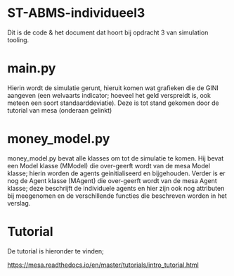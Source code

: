 # ST-ABMS-individueel3

Dit is de code & het document dat hoort bij opdracht 3 van simulation tooling.

# main.py

Hierin wordt de simulatie gerunt, hieruit komen wat grafieken die de
GINI aangeven (een welvaarts indicator; hoeveel het geld verspreidt is, ook meteen
een soort standaarddeviatie). Deze is tot stand gekomen door de tutorial
van mesa (onderaan gelinkt)

# money_model.py

money_model.py bevat alle klasses om tot de simulatie te komen. Hij
bevat een Model klasse (MModel) die over-geerft wordt van de mesa
Model klasse; hierin worden de agents geinitialiseerd en bijgehouden.
Verder is er nog de Agent klasse (MAgent) die over-geerft wordt van de mesa
Agent klasse; deze beschrijft de individuele agents en hier zijn ook nog
attributen bij meegenomen en de verschillende functies die beschreven worden in het verslag.

# Tutorial

De tutorial is hieronder te vinden;

https://mesa.readthedocs.io/en/master/tutorials/intro_tutorial.html 